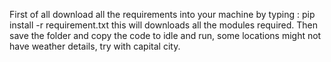 First of all download all the requirements into your machine by typing : pip install -r requirement.txt
this will downloads all the modules required.
Then save the folder and copy the code to idle and run, some locations might not have weather details, try with capital city.
